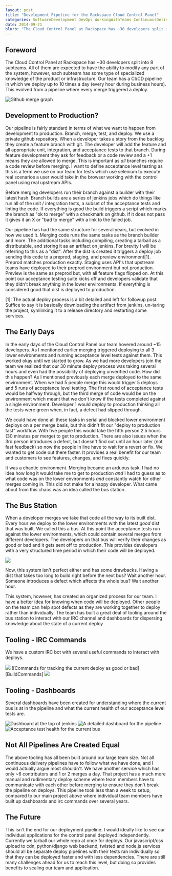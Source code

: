 ```yaml
---
layout: post
title: "Development Pipeline for the Rackspace Cloud Control Panel"
categories: SoftwareDevelopment DevOps WorkingWithTeams ContinuousDelivery
date: 2014-09-21
blurb: "The Cloud Control Panel at Rackspace has ~30 developers split into 8 subteams. All of them are expected to have the ability to modify any part of the system, however, each subteam has some type of specialized knowledge of the product or infrastructure. Our team has a CI/CD pipeline in which we deploy up to 10 times a day (every hour during business hours). This evolved from a pipeline where every merge triggered a deploy."
---
```


[GithubMerges]: /images/Selection_052.png
[JenkinsPipeline]: /images/CCPPipeline.png
[BuildCommands]: /images/build_commands.png
[PreprodCommands]: /images/preprod_commands.png
[AcceptanceOwnershipCommands]: /images/acceptance_ownership_commands.png
[BusDashboardSummary]: /images/bus_dashboard_summary.png
[BusDashboardDetailed]: /images/Selection_056.png
[AcceptanceTestDashboard]: /images/acceptance_test.png

Foreword
-----
The Cloud Control Panel at Rackspace has ~30 developers split into 8 subteams. All of them are expected to have the ability to modify any part of the system, however, each subteam has some type of specialized knowledge of the product or infrastructure. Our team has a CI/CD pipeline in which we deploy up to 10 times a day (every hour during business hours). This evolved from a pipeline where every merge triggered a deploy.

![Github merge graph][GithubMerges]


Development to Production?
----
Our pipeline is fairly standard in terms of what we want to happen from development to production. Branch, merge, test, and deploy. We use a private github repository. When a developer takes a story from the backlog they create a feature branch with git. The developer will add the feature and all appropriate unit, integration, and acceptance tests to that branch. During feature development they ask for feedback or a code review and a +1 means they are allowed to merge. This is important as _all_ branches require a code review before merging. I want to define acceptance level testing as this is a term we use on our team for tests which use selenium to execute real scenarios a user would take in the browser working with the control panel using real upstream APIs.

Before merging developers run their branch against a builder with their latest hash. Branch builds are a series of jenkins jobs which do things like run all of the unit / integration tests, a subset of the acceptance tests and linting the code. If everything is good the build triggers a script which marks the branch as "ok to merge" with a checkmark on github. If it does not pass it gives it an X or "bad to merge" with a link to the failed job.

Our pipeline has had the same structure for several years, but evolved in how we used it.
Merging code runs the same tasks as the branch builder and more. The additional tasks including compiling, creating a tarball as a distributable, and storing it as an artifact on jenkins. For brevity I will be referring to this as a "dist". After the dist is created it triggers a deploy job sending this code to a preprod, staging, and preview environment[1]. Preprod matches production exactly. Staging uses API's that upstream teams have deployed to their preprod environment but not production. Preview is the same as preprod but, with all feature flags flipped on. At this point our acceptance testing suite kicks off and developers validate that they didn't break anything in the lower environments. If everything is considered good that dist is deployed to production.


[1]: The actual deploy process is a bit detailed and left for followup post. Suffice to say it is basically downloading the artifact from jenkins, un-taring the project, symlinking it to a release directory and restarting some services.


The Early Days
----
In the early days of the Cloud Control Panel our team hovered around ~15 developers. As I mentioned earlier merging triggered deploying to all 3 lower environments and running acceptance level tests against them. This worked okay until we started to grow. As we had more developers join the team we realized that our 30 minute deploy process was taking several hours and even had the possibility of deploying unverified code. How did this happen? As I mentioned previously each merge deployed to the same environment. When we had 5 people merge this would trigger 5 deploys and 5 runs of acceptance level testing. The first round of acceptance tests would be halfway through, but the third merge of code would be on the environment which meant that we don't know if the tests completed against a single environment. Developer 1 would deploy to production thinking all the tests were green when, in fact, a defect had slipped through.

We could have done all these tasks in serial and blocked lower environment deploys on a per merge basis, but this didn't fit our "deploy to production fast" workflow. With five people this would take the fifth person 2.5 hours (30 minutes per merge) to get to production. There are also issues when the 3rd person introduces a defect, but doesn't find out until an hour later (not fast feedback) so now the people in line have to wait for a revert or fix. We wanted to get code out there faster. It provides a real benefit for our team and customers to see features, changes, and fixes quickly.

It was a chaotic environment. Merging became an arduous task. I had no idea how long it would take me to get to production _and_ I had to guess as to what code was on the lower environments _and_ constantly watch for other merges coming in. This did not make for a happy developer. What came about from this chaos was an idea called the bus station.


The Bus Station
----
When a developer merges we take that code all the way to its built dist. Every hour we deploy to the lower environments with the latest _good_ dist that was built. We called this a bus. At this point the acceptance tests run against the lower environments, which could contain several merges from different developers. The developers on that bus will verify their changes as good or bad and it gets sent off to production. This provides developers with a very structured time period in which their code will be deployed.

<img src="/images/CCPPipeline.png" style="max-width: 1500px" />

Now, this system isn't perfect either and has some drawbacks. Having a dist that takes too long to build right before the next bus? Wait another hour. Someone introduces a defect which affects the whole bus? Wait another hour.

This system, however, has created an organized process for our team. I have a better idea for knowing when code will be deployed. Other people on the team can help spot defects as they are working together to deploy rather than individually. The team has built a great deal of tooling around the bus station to interact with our IRC channel and dashboards for dispersing knowledge about the state of a current deploy


Tooling - IRC Commands
----
We have a custom IRC bot with several useful commands to interact with deploys.

<img src="/images/preprod_commands.png" style="max-width: 1200px" />
![Commands for tracking the current deploy as good or bad][BuildCommands]
<img src="/images/acceptance_ownership_commands.png" style="max-width: 800px" />

Tooling - Dashboards
----

Several dashboards have been created for understanding where the current bus is at in the pipeline and what the current health of our acceptance level tests are.

![Dashboard at the top of jenkins][BusDashboardSummary]
![A detailed dashboard for the pipeline][BusDashboardDetailed]
![Acceptance test health for the current bus][AcceptanceTestDashboard]


Not All Pipelines Are Created Equal
----
The above tooling has all been built around our large team size. Not all continuous delivery pipelines have to follow what we have done, and I would actually argue most shouldn't. We have another service which has only ~6 contributors and 1 or 2 merges a day. That project has a much more manual and rudimentary deploy scheme where team members have to communicate with each other before merging to ensure they don't break the pipeline on deploys. This pipeline took less than a week to setup, compared to our main project above where individual team members have built up dashboards and irc commands over several years.


The Future
----
This isn't the end for our deployment pipeline. I would ideally like to see our individual applications for the control panel deployed independently. Currently we tarball our whole repo at once for deploys. Our javascript/css upload to cdn, python/django web backend, twisted and node.js services should all be separate deploy pipelines with their tests ran individually so that they can be deployed faster and with less dependencies. There are still many challenges ahead for us to reach this level, but doing so provides benefits to scaling our team and application.
